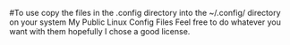#To use copy the files in the .config directory into the ~/.config/ directory on your system
My Public Linux Config Files
Feel free to do whatever you want with them
hopefully I chose a good license.

